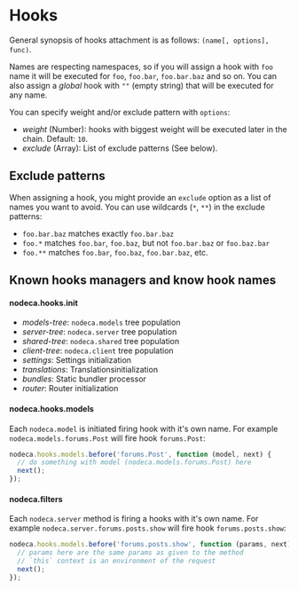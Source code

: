 Hooks
=====

General synopsis of hooks attachment is as follows: `(name[, options], func)`.

Names are respecting namespaces, so if you will assign a hook with `foo` name it
will be executed for `foo`, `foo.bar`, `foo.bar.baz` and so on. You can also
assign a *global* hook with `""` (empty string) that will be executed for any
name.

You can specify weight and/or exclude pattern with `options`:

- *weight* (Number): hooks with biggest weight will be executed later in the
  chain. Default: `10`.
- *exclude* (Array): List of exclude patterns (See below).


## Exclude patterns

When assigning a hook, you might provide an `exclude` option as a list of names
you want to avoid. You can use wildcards (`*`, `**`) in the exclude patterns:

- `foo.bar.baz` matches exactly `foo.bar.baz`
- `foo.*` matches `foo.bar`, `foo.baz`, but not `foo.bar.baz` or `foo.baz.bar`
- `foo.**` matches `foo.bar`, `foo.baz`, `foo.bar.baz`, etc.


## Known hooks managers and know hook names


#### nodeca.hooks.init

- *models-tree*:  `nodeca.models` tree population
- *server-tree*:  `nodeca.server` tree population
- *shared-tree*:  `nodeca.shared` tree population
- *client-tree*:  `nodeca.client` tree population
- *settings*:     Settings initialization
- *translations*: Translationsinitialization
- *bundles*:      Static bundler processor
- *router*:       Router initialization


#### nodeca.hooks.models

Each `nodeca.model` is initiated firing hook with it's own name.
For example `nodeca.models.forums.Post` will fire hook `forums.Post`:

``` javascript
nodeca.hooks.models.before('forums.Post', function (model, next) {
  // do something with model (nodeca.models.forums.Post) here
  next();
});
```


#### nodeca.filters

Each `nodeca.server` method is firing a hooks with it's own name.
For example `nodeca.server.forums.posts.show` will fire hook
`forums.posts.show`:

``` javascript
nodeca.hooks.models.before('forums.posts.show', function (params, next) {
  // params here are the same params as given to the method
  // `this` context is an environment of the request
  next();
});
```
